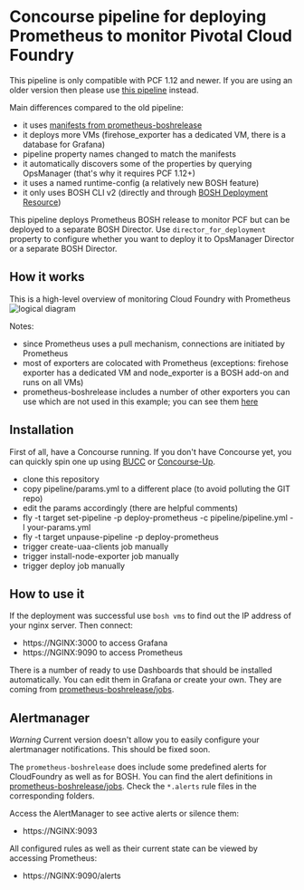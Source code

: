 # Concourse pipeline for deploying Prometheus to monitor Pivotal Cloud Foundry

This pipeline is only compatible with PCF 1.12 and newer. If you are using an older version then please use [this pipeline](https://github.com/pivotal-cf/prometheus-on-PCF/tree/74fba4b3401340278d9cb66b4a8076b328de37b8) instead.

Main differences compared to the old pipeline:

- it uses [manifests from prometheus-boshrelease](https://github.com/bosh-prometheus/prometheus-boshrelease/tree/master/manifests)
- it deploys more VMs (firehose_exporter has a dedicated VM, there is a database for Grafana)
- pipeline property names changed to match the manifests
- it automatically discovers some of the properties by querying OpsManager (that's why it requires PCF 1.12+)
- it uses a named runtime-config (a relatively new BOSH feature)
- it only uses BOSH CLI v2 (directly and through [BOSH Deployment Resource](https://github.com/cloudfoundry/bosh-deployment-resource))

This pipeline deploys Prometheus BOSH release to monitor PCF but can be deployed to a separate BOSH Director.
Use `director_for_deployment` property to configure whether you want to deploy it to OpsManager Director or a separate BOSH Director.

## How it works

This is a high-level overview of monitoring Cloud Foundry with Prometheus
![logical diagram](https://github.com/mkuratczyk/prometheus-on-PCF/blob/master/docs/logical-diagram.png)

Notes:

- since Prometheus uses a pull mechanism, connections are initiated by Prometheus
- most of exporters are colocated with Prometheus (exceptions: firehose exporter has a dedicated VM and node_exporter is a BOSH add-on and runs on all VMs)
- prometheus-boshrelease includes a number of other exporters you can use which are not used in this example; you can see them [here](https://github.com/cloudfoundry-community/prometheus-boshrelease/tree/master/manifests/operators)

## Installation

First of all, have a Concourse running. If you don't have Concourse yet, you can quickly spin one up using [BUCC](https://github.com/starkandwayne/bucc) or [Concourse-Up](https://github.com/EngineerBetter/concourse-up).

- clone this repository
- copy pipeline/params.yml to a different place (to avoid polluting the GIT repo)
- edit the params accordingly (there are helpful comments)
- fly -t target set-pipeline -p deploy-prometheus -c pipeline/pipeline.yml -l your-params.yml
- fly -t target unpause-pipeline -p deploy-prometheus
- trigger create-uaa-clients job manually
- trigger install-node-exporter job manually
- trigger deploy job manually

## How to use it

If the deployment was successful use ```bosh vms``` to find out the IP address of your nginx server. Then connect:

- https://NGINX:3000 to access Grafana
- https://NGINX:9090 to access Prometheus

There is a number of ready to use Dashboards that should be installed automatically. You can edit them in Grafana or create your own. They are coming from [prometheus-boshrelease/jobs](https://github.com/cloudfoundry-community/prometheus-boshrelease/tree/master/jobs).

## Alertmanager

*Warning*
Current version doesn't allow you to easily configure your alertmanager notifications. This should be fixed soon.

The `prometheus-boshrelease` does include some predefined alerts for CloudFoundry as well as for BOSH. You can find the alert definitions in [prometheus-boshrelease/jobs](https://github.com/cloudfoundry-community/prometheus-boshrelease/tree/master/jobs). Check the `*.alerts` rule files in the corresponding folders.

Access the AlertManager to see active alerts or silence them:

- https://NGINX:9093

All configured rules as well as their current state can be viewed by accessing Prometheus:

- https://NGINX:9090/alerts
